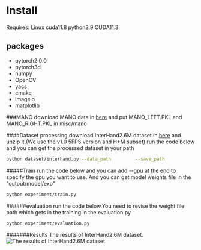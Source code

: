 # Install
Requires: Linux cuda11.8 python3.9 CUDA11.3

## packages
- pytorch2.0.0
- pytorch3d
- numpy
- OpenCV
- yacs
- cmake
- imageio
- matplotlib

###MANO
download MANO data in [here](https://mano.is.tue.mpg.de/) and put MANO_LEFT.PKL and MANO_RIGHT.PKL in misc/mano

####Dataset processing
download InterHand2.6M dataset in [here](https://mks0601.github.io/InterHand2.6M/) and unzip it.(We use the v1.0 5FPS version and H+M subset)
run the code below and you can get the processed dataset in your path
```bash
python dataset/interhand.py --data_path         --save_path
```
#####Train
run the code below and you can add --gpu at the end to specify the gpu you want to use. And you can get model weights file in the "output/model/exp"
```bash
python experiment/train.py
```
######evaluation
run the code below.You need to revise the weight file path which gets in the training in the evaluation.py
```bash
python experiment/evaluation.py
```
#######Results
The results of InterHand2.6M dataset.
![The results of InterHand2.6M dataset]()
